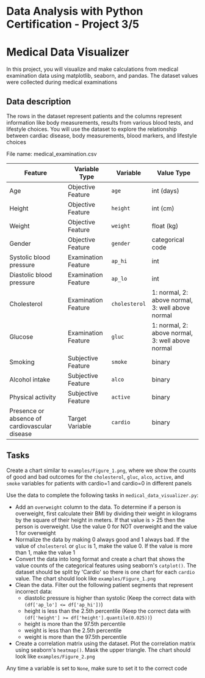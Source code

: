 # Data Analysis with Python Certification - Project 3/5
# Medical Data Visualizer

In this project, you will visualize and make calculations from medical examination data using matplotlib, seaborn, and pandas. The dataset values were collected during medical examinations

## Data description
The rows in the dataset represent patients and the columns represent information like body measurements, results from various blood tests, and lifestyle choices. You will use the dataset to explore the relationship between cardiac disease, body measurements, blood markers, and lifestyle choices

File name: medical_examination.csv

| Feature                              | Variable Type       | Variable           | Value Type                                    |
|--------------------------------------|---------------------|--------------------|-----------------------------------------------|
| Age                                  | Objective Feature   | `age`               | int (days)                                    |
| Height                               | Objective Feature   | `height`             | int (cm)                                      |
| Weight                               | Objective Feature   | `weight`             | float (kg)                                    |
| Gender                               | Objective Feature   | `gender`             | categorical code                              |
| Systolic blood pressure              | Examination Feature| `ap_hi`              | int                                           |
| Diastolic blood pressure             | Examination Feature| `ap_lo`             | int                                           |
| Cholesterol                          | Examination Feature| `cholesterol`        | 1: normal, 2: above normal, 3: well above normal |
| Glucose                              | Examination Feature| `gluc`               | 1: normal, 2: above normal, 3: well above normal |
| Smoking                              | Subjective Feature | `smoke`              | binary                                        |
| Alcohol intake                       | Subjective Feature | `alco`               | binary                                        |
| Physical activity                    | Subjective Feature | `active`            | binary                                        |
| Presence or absence of cardiovascular disease | Target Variable | `cardio`             | binary                                        |

## Tasks
Create a chart similar to `examples/Figure_1.png`, where we show the counts of good and bad outcomes for the `cholesterol`, `gluc`, `alco`, `active`, and `smoke` variables for patients with cardio=1 and cardio=0 in different panels

Use the data to complete the following tasks in `medical_data_visualizer.py`:
- Add an `overweight` column to the data. To determine if a person is overweight, first calculate their BMI by dividing their weight in kilograms by the square of their height in meters. If that value is > 25 then the person is overweight. Use the value 0 for NOT overweight and the value 1 for overweight
- Normalize the data by making 0 always good and 1 always bad. If the value of `cholesterol` or `gluc` is 1, make the value 0. If the value is more than 1, make the value 1
- Convert the data into long format and create a chart that shows the value counts of the categorical features using seaborn's `catplot()`. The dataset should be split by 'Cardio' so there is one chart for each `cardio` value. The chart should look like `examples/Figure_1.png`
- Clean the data. Filter out the following patient segments that represent incorrect data:
    - diastolic pressure is higher than systolic (Keep the correct data with `(df['ap_lo'] <= df['ap_hi'])`)
    - height is less than the 2.5th percentile (Keep the correct data with `(df['height'] >= df['height'].quantile(0.025))`)
    - height is more than the 97.5th percentile
    - weight is less than the 2.5th percentile
    - weight is more than the 97.5th percentile
- Create a correlation matrix using the dataset. Plot the correlation matrix using seaborn's `heatmap()`. Mask the upper triangle. The chart should look like `examples/Figure_2.png`

Any time a variable is set to `None`, make sure to set it to the correct code
